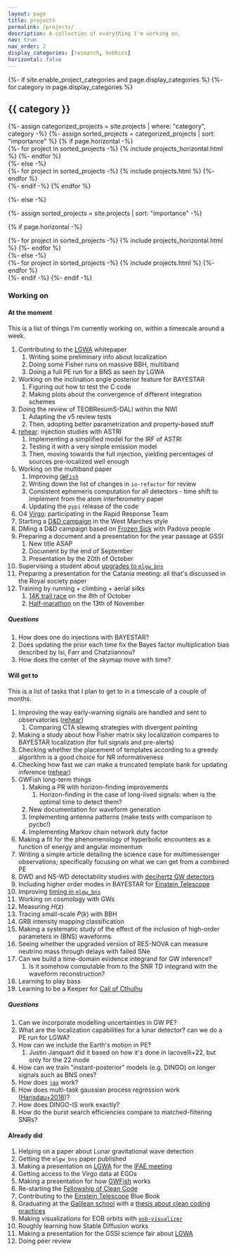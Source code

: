 ```yaml
---
layout: page
title: projects
permalink: /projects/
description: A collection of everything I'm working on.
nav: true
nav_order: 2
display_categories: [research, hobbies]
horizontal: false
---
```


<!-- pages/projects.md -->
<div class="projects">
{%- if site.enable_project_categories and page.display_categories %}
  <!-- Display categorized projects -->
  {%- for category in page.display_categories %}
  <h2 class="category">{{ category }}</h2>
  {%- assign categorized_projects = site.projects | where: "category", category -%}
  {%- assign sorted_projects = categorized_projects | sort: "importance" %}
  <!-- Generate cards for each project -->
  {% if page.horizontal -%}
  <div class="container">
    <div class="row row-cols-2">
    {%- for project in sorted_projects -%}
      {% include projects_horizontal.html %}
    {%- endfor %}
    </div>
  </div>
  {%- else -%}
  <div class="grid">
    {%- for project in sorted_projects -%}
      {% include projects.html %}
    {%- endfor %}
  </div>
  {%- endif -%}
  {% endfor %}

{%- else -%}
<!-- Display projects without categories -->
  {%- assign sorted_projects = site.projects | sort: "importance" -%}
  <!-- Generate cards for each project -->
  {% if page.horizontal -%}
  <div class="container">
    <div class="row row-cols-2">
    {%- for project in sorted_projects -%}
      {% include projects_horizontal.html %}
    {%- endfor %}
    </div>
  </div>
  {%- else -%}
  <div class="grid">
    {%- for project in sorted_projects -%}
      {% include projects.html %}
    {%- endfor %}
  </div>
  {%- endif -%}
{%- endif -%}
</div>

### Working on 

#### At the moment

This is a list of things I'm currently working on, within a timescale around a week.

1. Contributing to the [LGWA](LGWA) whitepaper
    1. Writing some preliminary info about localization
    1. Doing some Fisher runs on massive BBH, multiband
    1. Doing a full PE run for a BNS as seen by LGWA
1. Working on the inclination angle posterior feature for BAYESTAR
    1. Figuring out how to test the C code
    1. Making plots about the convergence of different integration schemes
1. Doing the review of TEOBResumS-DALI within the NWI
    1. Adapting the v5 review tests
    1. Then, adopting better parametrization and property-based stuff
1. [rehear](rehear): injection studies with ASTRI
    1. Implementing a simplified model for the IRF of ASTRI
    1. Testing it with a very simple emission model
    1. Then, moving towards the full injection, yielding percentages of sources pre-localized well enough
1. Working on the multiband paper
    1. Improving [`GWFish`](https://github.com/janosch314/GWFish)
      1. Writing down the list of changes in `io-refactor` for review
      1. Consistent ephemeris computation for all detectors - time shift to implement from the atom interferometry paper
      1. Updating the `pypi` release of the code
1. O4 [Virgo](Virgo): participating in the Rapid Response Team
1. Starting a [D&D campaign](DnD) in the West Marches style
1. DMing a D&D campaign based on [Frozen Sick](https://www.dndbeyond.com/sources/wa/frozen-sick#FrozenSick) with Padova people
1. Preparing a document and a presentation for the year passage at GSSI
    1. New title ASAP
    1. Document by the end of September
    1. Presentation by the 20th of October
1. Supervising a student about [upgrades to `mlgw_bns`](https://github.com/jacopok/mlgw_bns/issues/8)
1. Preparing a presentation for the Catania meeting: all that's discussed in the Royal society paper
1. Training by running + climbing + aerial silks
    1. [14K trail race](https://gransasso.onehundred.run/en/2/italy) on the 8th of October
    1. [Half-marathon](https://www.rome21k.com/en/21k-info-eng/) on the 13th of November

##### Questions

1. How does one do injections with BAYESTAR?
1. Does updating the prior each time fix the Bayes factor multiplication bias described by Isi, Farr and Chatziiannou?
1. How does the center of the skymap move with time?

#### Will get to

This is a list of tasks that I plan to get to in a timescale of a couple of months.

1. Improving the way early-warning signals are handled and sent to observatories ([rehear](rehear))
    1. Comparing CTA slewing strategies with divergent pointing
1. Making a study about how Fisher matrix sky localization compares to BAYESTAR localization (for full signals and pre-alerts)
1. Checking whether the placement of templates according to a greedy algorithm is a good choice for NR informativeness
1. Checking how fast we can make a truncated template bank for updating inference ([rehear](../projects/rehear))
1. GWFish long-term things
    1. Making a PR with horizon-finding improvements
        1. Horizon-finding in the case of long-lived signals: when is the optimal time to detect them?
    1. New documentation for waveform generation
    1. Implementing antenna patterns (make tests with comparison to pycbc!)
    1. Implementing Markov chain network duty factor
1. Making a fit for the phenomenology of hyperbolic encounters as a function of energy and angular momentum
1. Writing a simple article detailing the science case for multimessenger observations; 
  specifically focusing on what we can get from a combined PE
1. DWD and NS-WD detectability studies with [decihertz GW detectors](LGWA)
1. Including higher order modes in BAYESTAR for [Einstein Telescope](ET)
1. Improving [timing in `mlgw_bns`](https://github.com/jacopok/mlgw_bns/issues/47)
1. Working on cosmology with GWs
  1. Measuring $H(z)$
  1. Tracing small-scale $P(k)$ with BBH
1. GRB intensity mapping classification
1. Making a systematic study of the effect of the inclusion of high-order parameters 
  in (BNS) waveforms
1. Seeing whether the upgraded version of RES-NOVA can measure neutrino mass through delays with failed SNe
1. Can we build a time-domain evidence integrand for GW inference?
    1. Is it somehow computable from to the SNR TD integrand with the waveform reconstruction?
1. Learning to play bass
1. Learning to be a Keeper for [Call of Cthulhu](CoC)

##### Questions

1. Can we incorporate modelling uncertainties in GW PE?
  1. What are the localization capabilities for a lunar detector? can we do a PE run for LGWA?
1. How can we include the Earth's motion in PE?
    1. Justin Janquart did it based on how it's done in Iacovelli+22, but only for the 22 mode
1. How can we train "instant-posterior" models (e.g. DINGO) on longer signals
  such as BNS ones?
1. How does [`jax`](https://jax.readthedocs.io/en/latest/notebooks/quickstart.html) work?
1. How does multi-task gaussian process regression work ([Harisdau+2018](http://arxiv.org/abs/1805.03595))?
1. How does DINGO-IS work exactly?
1. How do the burst search efficiencies compare to matched-filtering SNRs?

#### Already did

1. Helping on a paper about Lunar gravitational wave detection
1. Getting the `mlgw_bns` paper published
1. Making a presentation on [LGWA](LGWA) for the [IFAE meeting](https://agenda.infn.it/event/34702/)
1. Getting access to the Virgo data at EGOs
1. Making a presentation for how [GWFish](https://github.com/janosch314/GWFish) works
1. Re-starting the [Fellowship of Clean Code](FoCC)
1. Contributing to the [Einstein Telescope](ET) Blue Book
1. Graduating at the [Galilean school](http://www.unipd-scuolagalileiana.it/) with a [thesis about clean coding practices](https://github.com/jacopok/clean-coding-thesis)
1. Making visualizations for EOB orbits with [`eob-visualizer`](https://github.com/jacopok/eob-visualizer)
1. Roughly learning how Stable Diffusion works
1. Making a presentation for the GSSI science fair about [LGWA](LGWA)
1. Doing peer review
